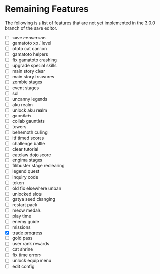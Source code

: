 # Remaining Features

The following is a list of features that are not yet implemented in the 3.0.0
branch of the save editor.

- [ ] save conversion
- [ ] gamatoto xp / level
- [ ] ototo cat cannon
- [ ] gamatoto helpers
- [ ] fix gamatoto crashing
- [ ] upgrade special skills
- [ ] main story clear
- [ ] main story treasures
- [ ] zombie stages
- [ ] event stages
- [ ] sol
- [ ] uncanny legends
- [ ] aku realm
- [ ] unlock aku realm
- [ ] gauntlets
- [ ] collab gauntlets
- [ ] towers
- [ ] behemoth culling
- [ ] itf timed scores
- [ ] challenge battle
- [ ] clear tutorial
- [ ] catclaw dojo score
- [ ] engima stages
- [ ] filibuster stage reclearing
- [ ] legend quest
- [ ] inquiry code
- [ ] token
- [ ] old fix elsewhere unban
- [ ] unlocked slots
- [ ] gatya seed changing
- [ ] restart pack
- [ ] meow medals
- [ ] play time
- [ ] enemy guide
- [ ] missions
- [x] trade progress
- [ ] gold pass
- [ ] user rank rewards
- [ ] cat shrine
- [ ] fix time errors
- [ ] unlock equip menu
- [ ] edit config
